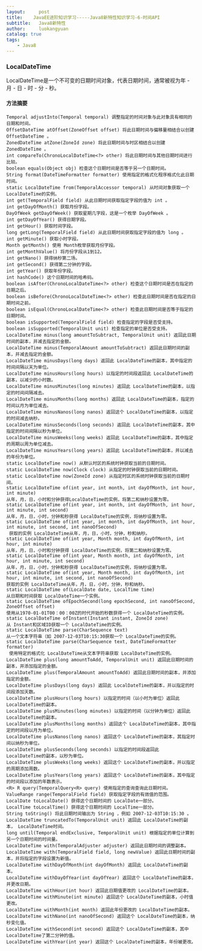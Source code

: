 ```yaml
---
layout:     post
title:    JavaEE进阶知识学习-----Java8新特性知识学习-6-时间API
subtitle:   Java8新特性
author:     luokangyuan
catalog: true
tags:
    - Java8
---
```

### LocalDateTime
LocalDateTime是一个不可变的日期时间对象，代表日期时间，通常被视为年 - 月 - 日 - 时 - 分 - 秒。
#### 方法摘要

	Temporal adjustInto(Temporal temporal) 调整指定的时间对象与此对象具有相同的日期和时间。  
	OffsetDateTime atOffset(ZoneOffset offset) 将此日期时间与偏移量相结合以创建 OffsetDateTime 。  
	ZonedDateTime atZone(ZoneId zone) 将此日期时间与时区相结合以创建 ZonedDateTime 。  
	int compareTo(ChronoLocalDateTime<?> other) 将此日期时间与其他日期时间进行比较。  
	boolean equals(Object obj) 检查这个日期时间是否等于另一个日期时间。  
	String format(DateTimeFormatter formatter) 使用指定的格式化程序格式化此日期时间。  
	static LocalDateTime from(TemporalAccessor temporal) 从时间对象获取一个 LocalDateTime的实例。  
	int get(TemporalField field) 从此日期时间获取指定字段的值为 int 。  
	int getDayOfMonth() 获取月份字段。  
	DayOfWeek getDayOfWeek() 获取星期几字段，这是一个枚举 DayOfWeek 。  
	int getDayOfYear() 获得日期字段。  
	int getHour() 获取时间字段。  
	long getLong(TemporalField field) 从此日期时间获取指定字段的值为 long 。  
	int getMinute() 获取小时字段。  
	Month getMonth() 使用 Month枚举获取月份字段。  
	int getMonthValue() 将月份字段从1到12。  
	int getNano() 获得纳秒第二场。  
	int getSecond() 获得第二分钟的字段。  
	int getYear() 获取年份字段。  
	int hashCode() 这个日期时间的哈希码。  
	boolean isAfter(ChronoLocalDateTime<?> other) 检查这个日期时间是否在指定的日期之后。  
	boolean isBefore(ChronoLocalDateTime<?> other) 检查此日期时间是否在指定的日期时间之前。  
	boolean isEqual(ChronoLocalDateTime<?> other) 检查此日期时间是否等于指定的日期时间。  
	boolean isSupported(TemporalField field) 检查指定的字段是否受支持。  
	boolean isSupported(TemporalUnit unit) 检查指定的单位是否受支持。  
	LocalDateTime minus(long amountToSubtract, TemporalUnit unit) 返回此日期时间的副本，并减去指定的金额。  
	LocalDateTime minus(TemporalAmount amountToSubtract) 返回此日期时间的副本，并减去指定的金额。  
	LocalDateTime minusDays(long days) 返回此 LocalDateTime的副本，其中指定的时间间隔以天为单位。  
	LocalDateTime minusHours(long hours) 以指定的时间段返回此 LocalDateTime的副本，以减少的小时数。  
	LocalDateTime minusMinutes(long minutes) 返回此 LocalDateTime的副本，以指定的时间间隔减去。  
	LocalDateTime minusMonths(long months) 返回此 LocalDateTime的副本，指定的时间以月为单位减去。  
	LocalDateTime minusNanos(long nanos) 返回这个 LocalDateTime的副本，以指定的时间减去纳秒。  
	LocalDateTime minusSeconds(long seconds) 返回此 LocalDateTime的副本，其中指定的时间间隔以秒为单位。  
	LocalDateTime minusWeeks(long weeks) 返回此 LocalDateTime的副本，其中指定的周期以周为单位减去。  
	LocalDateTime minusYears(long years) 返回此 LocalDateTime的副本，并以减去的年份为单位。  
	static LocalDateTime now() 从默认时区的系统时钟获取当前的日期时间。  
	static LocalDateTime now(Clock clock) 从指定的时钟获取当前的日期时间。  
	static LocalDateTime now(ZoneId zone) 从指定时区的系统时钟获取当前的日期时间。
	static LocalDateTime of(int year, int month, int dayOfMonth, int hour, int minute) 
	从年，月，日，小时和分钟获得LocalDateTime的实例，将第二和纳秒设置为零。
	static LocalDateTime of(int year, int month, int dayOfMonth, int hour, int minute, int second) 
	从年，月，日，小时，分钟和秒获得 LocalDateTime的实例，将纳秒设置为零。  
	static LocalDateTime of(int year, int month, int dayOfMonth, int hour, int minute, int second, int nanoOfSecond)
	 获取的实例 LocalDateTime从年，月，日，小时，分钟，秒和纳秒。  
	static LocalDateTime of(int year, Month month, int dayOfMonth, int hour, int minute) 
	从年，月，日，小时和分钟获得 LocalDateTime的实例，将第二和纳秒设置为零。  
	static LocalDateTime of(int year, Month month, int dayOfMonth, int hour, int minute, int second) 
	从年，月，日，小时，分钟和秒获得 LocalDateTime的实例，将纳秒设置为零。  
	static LocalDateTime of(int year, Month month, int dayOfMonth, int hour, int minute, int second, int nanoOfSecond)
	获取的实例 LocalDateTime从年，月，日，小时，分钟，秒和纳秒。  
	static LocalDateTime of(LocalDate date, LocalTime time) 
	从日期和时间获取 LocalDateTime一个实例。  
	static LocalDateTime ofEpochSecond(long epochSecond, int nanoOfSecond, ZoneOffset offset) 
	使用从1970-01-01T00：00：00Z的时代开始的秒数获得一个 LocalDateTime的实例。  
	static LocalDateTime ofInstant(Instant instant, ZoneId zone) 
	从 Instant和区域ID获取一个 LocalDateTime的实例。  
	static LocalDateTime parse(CharSequence text) 
	从一个文本字符串（如 2007-12-03T10:15:30获取一个 LocalDateTime的实例。  
	static LocalDateTime parse(CharSequence text, DateTimeFormatter formatter)
	 使用特定的格式化 LocalDateTime从文本字符串获取 LocalDateTime的实例。  
	LocalDateTime plus(long amountToAdd, TemporalUnit unit) 返回此日期时间的副本，并添加指定的金额。  
	LocalDateTime plus(TemporalAmount amountToAdd) 返回此日期时间的副本，并添加指定的金额。  
	LocalDateTime plusDays(long days) 返回此 LocalDateTime的副本，并以指定的时间段添加天数。  
	LocalDateTime plusHours(long hours) 以指定的时间（以小时为单位）返回此 LocalDateTime的副本。  
	LocalDateTime plusMinutes(long minutes) 以指定的时间（以分钟为单位）返回此 LocalDateTime的副本。  
	LocalDateTime plusMonths(long months) 返回这个 LocalDateTime的副本，其中指定的时间段以月为单位。  
	LocalDateTime plusNanos(long nanos) 返回这个 LocalDateTime的副本，其指定时间以纳秒为单位。  
	LocalDateTime plusSeconds(long seconds) 以指定的时间段返回此 LocalDateTime的副本，以秒为单位。  
	LocalDateTime plusWeeks(long weeks) 返回这个 LocalDateTime的副本，并以指定的周期添加周数。  
	LocalDateTime plusYears(long years) 返回这个 LocalDateTime的副本，其中指定的时间段以添加的年数表示。  
	<R> R query(TemporalQuery<R> query) 使用指定的查询查询此日期时间。  
	ValueRange range(TemporalField field) 获取指定字段的有效值的范围。  
	LocalDate toLocalDate() 获得这个日期时间的 LocalDate一部分。  
	LocalTime toLocalTime() 获得这个日期时间的 LocalTime一部分。  
	String toString() 将此日期时间输出为 String ，例如 2007-12-03T10:15:30 。  
	LocalDateTime truncatedTo(TemporalUnit unit) 返回此 LocalDateTime的副本， LocalDateTime时间。  
	long until(Temporal endExclusive, TemporalUnit unit) 根据指定的单位计算到另一个日期时间的时间量。  
	LocalDateTime with(TemporalAdjuster adjuster) 返回此日期时间的调整副本。  
	LocalDateTime with(TemporalField field, long newValue) 返回此日期时间的副本，并将指定的字段设置为新值。  
	LocalDateTime withDayOfMonth(int dayOfMonth) 返回此 LocalDateTime的副本。  
	LocalDateTime withDayOfYear(int dayOfYear) 返回这个 LocalDateTime的副本，并更改日期。  
	LocalDateTime withHour(int hour) 返回此日期值更改的 LocalDateTime的副本。  
	LocalDateTime withMinute(int minute) 返回这个 LocalDateTime的副本，小时值更改。  
	LocalDateTime withMonth(int month) 返回此年份更改的 LocalDateTime的副本。  
	LocalDateTime withNano(int nanoOfSecond) 返回这个 LocalDateTime的副本，纳秒变化值。  
	LocalDateTime withSecond(int second) 返回这个 LocalDateTime的副本，其中 LocalDateTime了第二分钟的值。  
	LocalDateTime withYear(int year) 返回这个 LocalDateTime的副本，年份被更改。  
